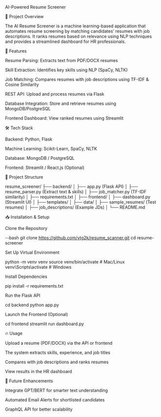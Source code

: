 AI-Powered Resume Screener

🚀 Project Overview

The AI Resume Screener is a machine learning-based application that automates resume screening by matching candidates' resumes with job descriptions. It ranks resumes based on relevance using NLP techniques and provides a streamlined dashboard for HR professionals.

📌 Features

Resume Parsing: Extracts text from PDF/DOCX resumes

Skill Extraction: Identifies key skills using NLP (SpaCy, NLTK)

Job Matching: Compares resumes with job descriptions using TF-IDF & Cosine Similarity

REST API: Upload and process resumes via Flask

Database Integration: Store and retrieve resumes using MongoDB/PostgreSQL

Frontend Dashboard: View ranked resumes using Streamlit

🛠 Tech Stack

Backend: Python, Flask

Machine Learning: Scikit-Learn, SpaCy, NLTK

Database: MongoDB / PostgreSQL

Frontend: Streamlit / React.js (Optional)

📂 Project Structure

resume_screener/
├── backend/
│   ├── app.py (Flask API)
│   ├── resume_parser.py (Extract text & skills)
│   ├── job_matcher.py (TF-IDF similarity)
│   ├── requirements.txt
│
├── frontend/
│   ├── dashboard.py (Streamlit UI)
│   ├── templates/
│
├── data/
│   ├── sample_resumes/ (Test resumes)
│   ├── job_descriptions/ (Example JDs)
│
└── README.md

📥 Installation & Setup

Clone the Repository

--bash
git clone https://github.com/vtg2k/resume_scanner.git
cd resume-screener

Set Up Virtual Environment

python -m venv venv
source venv/bin/activate  # Mac/Linux
venv\Scripts\activate  # Windows

Install Dependencies

pip install -r requirements.txt

Run the Flask API

cd backend
python app.py

Launch the Frontend (Optional)

cd frontend
streamlit run dashboard.py

🔥 Usage

Upload a resume (PDF/DOCX) via the API or frontend

The system extracts skills, experience, and job titles

Compares with job descriptions and ranks resumes

View results in the HR dashboard

📌 Future Enhancements

Integrate GPT/BERT for smarter text understanding

Automated Email Alerts for shortlisted candidates

GraphQL API for better scalability
